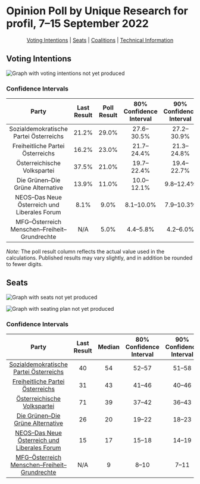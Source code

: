# Opinion Poll by Unique Research for profil, 7–15 September 2022

<p align="center"><a href="#voting-intentions">Voting Intentions</a> | <a href="#seats">Seats</a> | <a href="#coalitions">Coalitions</a> | <a href="#technical-information">Technical Information</a></p>

## Voting Intentions

![Graph with voting intentions not yet produced](2022-09-15-UniqueResearch.png "Voting Intentions")

### Confidence Intervals

| Party | Last Result | Poll Result | 80% Confidence Interval | 90% Confidence Interval | 95% Confidence Interval | 99% Confidence Interval |
|:-----:|:-----------:|:-----------:|:-----------------------:|:-----------------------:|:-----------------------:|:-----------------------:|
| Sozialdemokratische Partei Österreichs | 21.2% | 29.0% | 27.6–30.5% |27.2–30.9% |26.8–31.3% |26.2–32.0% |
| Freiheitliche Partei Österreichs | 16.2% | 23.0% | 21.7–24.4% |21.3–24.8% |21.0–25.1% |20.4–25.8% |
| Österreichische Volkspartei | 37.5% | 21.0% | 19.7–22.4% |19.4–22.7% |19.1–23.1% |18.5–23.7% |
| Die Grünen–Die Grüne Alternative | 13.9% | 11.0% | 10.0–12.1% |9.8–12.4% |9.6–12.6% |9.1–13.2% |
| NEOS–Das Neue Österreich und Liberales Forum | 8.1% | 9.0% | 8.1–10.0% |7.9–10.3% |7.7–10.5% |7.3–11.0% |
| MFG–Österreich Menschen–Freiheit–Grundrechte | N/A | 5.0% | 4.4–5.8% |4.2–6.0% |4.0–6.2% |3.7–6.6% |

*Note:* The poll result column reflects the actual value used in the calculations. Published results may vary slightly, and in addition be rounded to fewer digits.

## Seats

![Graph with seats not yet produced](2022-09-15-UniqueResearch-seats.png "Seats")

![Graph with seating plan not yet produced](2022-09-15-UniqueResearch-seating-plan.png "Seating Plan")

### Confidence Intervals

| Party | Last Result | Median | 80% Confidence Interval | 90% Confidence Interval | 95% Confidence Interval | 99% Confidence Interval |
|:-----:|:-----------:|:------:|:-----------------------:|:-----------------------:|:-----------------------:|:-----------------------:|
| <a href="#sozialdemokratische-partei-österreichs">Sozialdemokratische Partei Österreichs</a> | 40 | 54 | 52–57 |51–58 |50–59 |49–60 |
| <a href="#freiheitliche-partei-österreichs">Freiheitliche Partei Österreichs</a> | 31 | 43 | 41–46 |40–46 |39–47 |38–49 |
| <a href="#österreichische-volkspartei">Österreichische Volkspartei</a> | 71 | 39 | 37–42 |36–43 |36–43 |35–45 |
| <a href="#die-grünen–die-grüne-alternative">Die Grünen–Die Grüne Alternative</a> | 26 | 20 | 19–22 |18–23 |18–23 |17–25 |
| <a href="#neos–das-neue-österreich-und-liberales-forum">NEOS–Das Neue Österreich und Liberales Forum</a> | 15 | 17 | 15–18 |14–19 |14–19 |13–20 |
| <a href="#mfg–österreich-menschen–freiheit–grundrechte">MFG–Österreich Menschen–Freiheit–Grundrechte</a> | N/A | 9 | 8–10 |7–11 |7–11 |0–12 |

